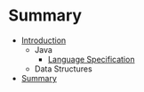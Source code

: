 # Summary

* [Introduction](README.md)
   * Java
       * [Language Specification](java_language_specification.md)
   * Data Structures
* [Summary](SUMMARY.md)

